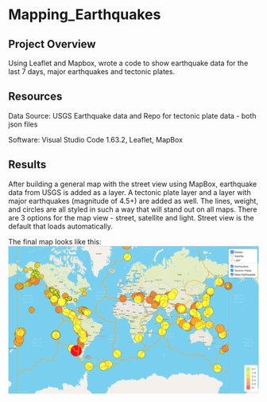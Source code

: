 # Mapping_Earthquakes

## Project Overview
Using Leaflet and Mapbox, wrote a code to show earthquake data for the last 7 days, major earthquakes and tectonic plates. 

## Resources
Data Source: USGS Earthquake data and Repo for tectonic plate data - both json files

Software: Visual Studio Code 1.63.2, Leaflet, MapBox

## Results

After building a general map with the street view using MapBox, earthquake data from USGS is added as a layer. A tectonic plate layer and a layer with major earthquakes (magnitude of 4.5+) are added as well. The lines, weight, and circles are all styled in such a way that will stand out on all maps. There are 3 options for the map view - street, satellite and light. Street view is the default that loads automatically. 

The final map looks like this: ![This is an image](Resources/Final_Map.png)
